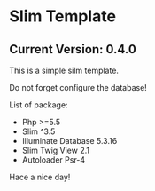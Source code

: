 <h1>Slim Template</h1>
<h2>Current Version: 0.4.0</h2>

<p>This is a simple silm template.</p>
<p>Do not forget configure the database!</p>

<p>List of package:</p>
<ul>
    <li>Php >=5.5</li>
    <li>Slim ^3.5</li>
    <li>Illuminate Database 5.3.16</li>
    <li>Slim Twig View 2.1</li>
    <li>Autoloader Psr-4</li>
</ul>

<footer>
    <p>Hace a nice day!</p>
</footer>
